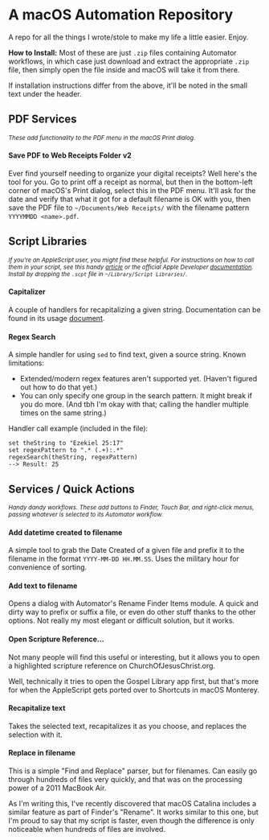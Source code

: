 # A macOS Automation Repository
A repo for all the things I wrote/stole to make my life a little easier. Enjoy.

**How to Install:** Most of these are just `.zip` files containing Automator workflows, in which case just download and extract the appropriate `.zip` file, then simply open the file inside and macOS will take it from there.

If installation instructions differ from the above, it'll be noted in the small text under the header.

## PDF Services
<sup>*These add functionality to the PDF menu in the macOS Print dialog.*</sup>

#### Save PDF to Web Receipts Folder v2
Ever find yourself needing to organize your digital receipts? Well here's the tool for you. Go to print off a receipt as normal, but then in the bottom-left corner of macOS's Print dialog, select this in the PDF menu. It'll ask for the date and verify that what it got for a default filename is OK with you, then save the PDF file to `~/Documents/Web Receipts/` with the filename pattern `YYYYMMDD <name>.pdf`.

## Script Libraries
<sup>*If you're an AppleScript user, you might find these helpful. For instructions on how to call them in your script, see this handy [article](https://macosxautomation.com/mavericks/libraries/examples.html) or the official Apple Developer [documentation](https://developer.apple.com/library/archive/documentation/AppleScript/Conceptual/AppleScriptLangGuide/reference/ASLR_load_script.html#//apple_ref/doc/uid/TP40000983-CH227-SW2). Install by dropping the `.scpt` file in `~/Library/Script Libraries/`.*</sup>

#### Capitalizer
A couple of handlers for recapitalizing a given string. Documentation can be found in its usage [document](https://github.com/jpcranford/automations/blob/main/Script%20Libraries/Capitalizer%20usage.md).

#### Regex Search
A simple handler for using `sed` to find text, given a source string. Known limitations:
* Extended/modern regex features aren't supported yet. (Haven't figured out how to do that yet.)
* You can only specify one group in the search pattern. It might break if you do more. (And tbh I'm okay with that; calling the handler multiple times on the same string.)

Handler call example (included in the file):
```applescript
set theString to "Ezekiel 25:17"
set regexPattern to ".* (.+):.*"
regexSearch(theString, regexPattern)
--> Result: 25
```

## Services / Quick Actions
<sup>*Handy dandy workflows. These add buttons to Finder, Touch Bar, and right-click menus, passing whatever is selected to its Automator workflow.*</sup>

#### Add datetime created to filename
A simple tool to grab the Date Created of a given file and prefix it to the filename in the format `YYYY-MM-DD HH.MM.SS`. Uses the military hour for convenience of sorting.

#### Add text to filename
Opens a dialog with Automator's Rename Finder Items module. A quick and dirty way to prefix or suffix a file, or even do other stuff thanks to the other options. Not really my most elegant or difficult solution, but it works.

#### Open Scripture Reference…
Not many people will find this useful or interesting, but it allows you to open a highlighted scripture reference on ChurchOfJesusChrist.org.

Well, technically it tries to open the Gospel Library app first, but that's more for when the AppleScript gets ported over to Shortcuts in macOS Monterey.

#### Recapitalize text
Takes the selected text, recapitalizes it as you choose, and replaces the selection with it.

#### Replace in filename
This is a simple "Find and Replace" parser, but for filenames. Can easily go through hundreds of files very quickly, and that was on the processing power of a 2011 MacBook Air.

As I'm writing this, I've recently discovered that macOS Catalina includes a similar feature as part of Finder's "Rename". It works similar to this one, but I'm proud to say that my script is faster, even though the difference is only noticeable when hundreds of files are involved.

